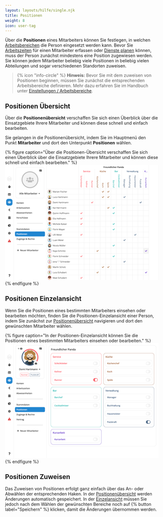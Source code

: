 ```yaml
---
layout: layouts/hilfe/single.njk
title: Positionen
weight: 8
icon: user-tag
---
```


Über die **Positionen** eines Mitarbeiters können Sie festlegen, in welchen
[Arbeitsbereichen](/hilfe/handbuch/einstellungen/arbeitsbereiche/) die Person eingesetzt werden kann. Bevor Sie
[Arbeitszeiten](/hilfe/handbuch/mitarbeiter/arbeitszeiten) für einen Mitarbeiter erfassen oder [Dienste
planen](/hilfe/handbuch/dienstplan/) können, muss der Person zunächst mindestens eine Position zugewiesen werden. Sie
können jedem Mitarbeiter beliebig viele Positionen in beliebig vielen Abteilungen und sogar verschiedenen Standorten
zuweisen.

> {% icon "info-circle" %} **Hinweis:** Bevor Sie mit dem zuweisen von Positionen beginnen, müssen Sie zunächst die
> entsprechenden Arbeitsbereiche definieren. Mehr dazu erfahren Sie im Handbuch unter [Einstellungen /
> Arbeitsbereiche](/hilfe/handbuch/einstellungen/arbeitsbereiche/).

## Positionen Übersicht

Über die **Positionenübersicht** verschaffen Sie sich einen Überblick über die Einsatzgebiete Ihrere Mitarbeiter und
können diese schnell und einfach bearbeiten.

Sie gelangen in die Positionenübersicht, indem Sie im Hauptmenü den Punkt **Mitarbeiter** und dort den Unterpunkt **Positionen** wählen.

{% figure caption="Über die Positionen-Übersicht verschaffen Sie sich einen Überblick über die Einsatzgebiete Ihrere Mitarbeiter und können diese schnell und einfach bearbeiten." %}
<img src="positionen-uebersicht.png" />
{% endfigure %}

## Positionen Einzelansicht

Wenn Sie die Positionen eines bestimmten Mitarbeiters einsehen oder bearbeiten möchten, finden Sie die
Positionen-Einzelansicht einer Person, indem Sie zunächst zur [Positionenübersicht](#positionen-übersicht)
navigieren und dort den gewünschten Mitarbeiter wählen.

{% figure caption="In der Positionen-Einzelansicht können Sie die Positionen eines bestimmten Mitarbeiters einsehen oder bearbeiten." %}
<img src="positionen-einzeln.png" />
{% endfigure %}

## Positionen Zuweisen

Das Zuweisen von Positionen erfolgt ganz einfach über das An- oder Abwählen der entsprechenden Haken. In der
[Positionenübersicht](#positionen-übersicht) werden Änderungen automatisch gespeichert. In der
[Einzelansicht](#positionen-einzelansicht) müssen Sie jedoch nach dem Wählen der gewünschten Bereiche noch auf {% button label="Speichern" %} klicken, damit die Änderungen übernommen werden.
